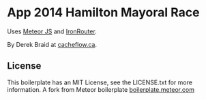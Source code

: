 # App 2014 Hamilton Mayoral Race

Uses [Meteor JS](http://meteor.com) and [IronRouter](https://github.com/EventedMind/iron-router).   

By Derek Braid at [cacheflow.ca](http://cacheflow.ca).


## License
This boilerplate has an MIT License, see the LICENSE.txt for more information.
A fork from Meteor boilerplate [boilerplate.meteor.com](http://boilerplate.meteor.com)
